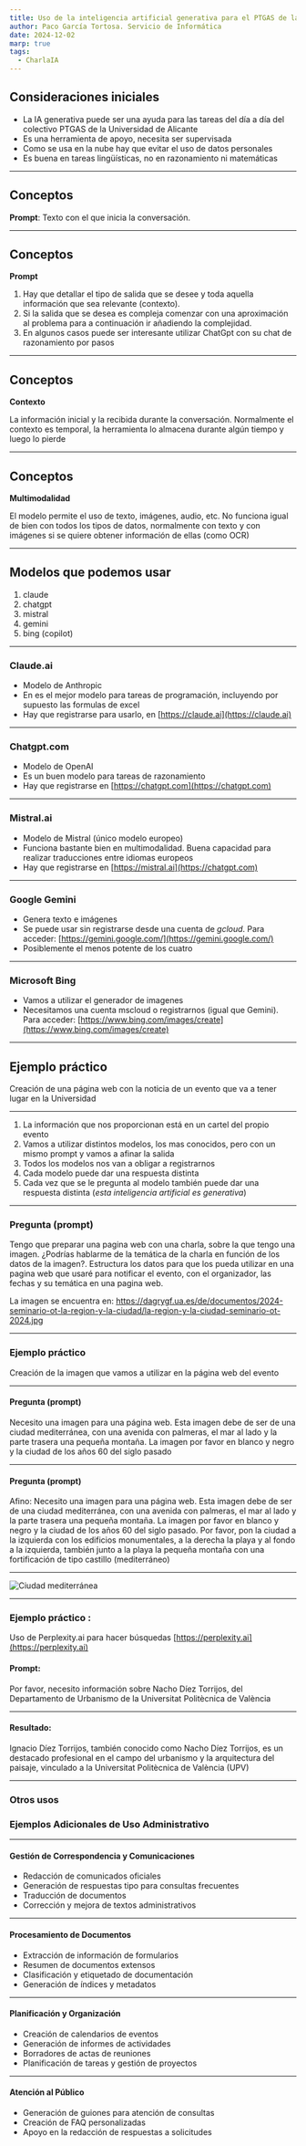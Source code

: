 ```yaml
---
title: Uso de la inteligencia artificial generativa para el PTGAS de la Universidad de Alicante
author: Paco García Tortosa. Servicio de Informática
date: 2024-12-02
marp: true
tags:
  - CharlaIA
---
```


## Consideraciones iniciales
- La IA generativa puede ser una ayuda para las tareas del día a día del colectivo PTGAS de la Universidad de Alicante
- Es una herramienta de apoyo, necesita ser supervisada
- Como se usa en la nube hay que evitar el uso de datos personales
- Es buena en tareas lingüísticas, no en razonamiento ni matemáticas

---

## Conceptos
**Prompt**:  Texto con el que inicia la conversación. 

---

## Conceptos

**Prompt**

1. Hay que detallar el tipo de salida que se desee y toda aquella información que sea relevante (contexto). 
2. Si la salida que se desea es compleja comenzar con una aproximación al problema para a continuación ir añadiendo la complejidad. 
3. En algunos casos puede ser interesante utilizar ChatGpt con su chat de razonamiento por pasos

---

## Conceptos

**Contexto**

La información inicial y la recibida durante la conversación. Normalmente el contexto es temporal, la herramienta lo almacena durante algún tiempo y luego lo pierde

---

## Conceptos

**Multimodalidad**

El modelo permite el uso de texto, imágenes, audio, etc. No funciona igual de bien con todos los tipos de datos, normalmente con texto y con imágenes si se quiere obtener información de ellas (como OCR)

---

## Modelos que podemos usar
1. claude
2. chatgpt
3. mistral
4. gemini
5. bing (copilot)

---

### Claude.ai
- Modelo de Anthropic
- En es el mejor modelo para tareas de programación, incluyendo por supuesto las formulas de excel
- Hay que registrarse para usarlo, en [https://claude.ai](https://claude.ai)

---

### Chatgpt.com
- Modelo de OpenAI
- Es un buen modelo para tareas de razonamiento
- Hay que registrarse en [https://chatgpt.com](https://chatgpt.com)

---

### Mistral.ai
- Modelo de Mistral (único modelo europeo)
- Funciona bastante bien en multimodalidad. Buena capacidad para realizar traducciones entre idiomas europeos
- Hay que registrarse en [https://mistral.ai](https://chatgpt.com)

---

### Google Gemini
- Genera texto e imágenes
- Se puede usar sin registrarse desde una cuenta de *gcloud*. Para acceder: [https://gemini.google.com/](https://gemini.google.com/)
- Posiblemente el menos potente de los cuatro

---

### Microsoft Bing
- Vamos a utilizar el generador de imagenes
- Necesitamos una cuenta mscloud o registrarnos (igual que Gemini). Para acceder: [https://www.bing.com/images/create](https://www.bing.com/images/create)

---
## Ejemplo práctico

Creación de una página web con la noticia de un evento que va a tener lugar en la Universidad

---

1. La información que nos proporcionan está en un cartel del propio evento
2. Vamos a utilizar distintos modelos, los mas conocidos, pero con un mismo prompt y vamos a afinar la salida
3. Todos los modelos nos van a obligar a registrarnos
4. Cada modelo puede dar una respuesta distinta
5. Cada vez que se le pregunta al modelo también puede dar una respuesta distinta (*esta inteligencia artificial es generativa*)

---
### Pregunta (prompt)

Tengo que preparar una pagina web con una charla, sobre la que tengo una imagen. ¿Podrías hablarme de la temática de la charla en función de los datos de la imagen?. 
Estructura los datos para que los pueda utilizar en una pagina web que usaré para notificar el evento, con el organizador, las fechas y su temática en una pagina web.

La imagen se encuentra en: https://dagrygf.ua.es/de/documentos/2024-seminario-ot-la-region-y-la-ciudad/la-region-y-la-ciudad-seminario-ot-2024.jpg

----

### Ejemplo práctico

Creación de la imagen que vamos a utilizar en la página web del evento

---

#### Pregunta (prompt)

Necesito una imagen para una página web. Esta imagen debe de ser de una ciudad mediterránea, con una avenida con palmeras, el mar al lado y la parte trasera una pequeña montaña. La imagen por favor en blanco y negro y la ciudad de los años 60 del siglo pasado

----

#### Pregunta (prompt)

Afino: Necesito una imagen para una página web. Esta imagen debe de ser de una ciudad mediterránea, con una avenida con palmeras, el mar al lado y la parte trasera una pequeña montaña. La imagen por favor en blanco y negro y la ciudad de los años 60 del siglo pasado. Por favor, pon la ciudad a la izquierda con los edificios monumentales, a la derecha la playa y al fondo a la izquierda, también junto a la playa la pequeña montaña con una fortificación de tipo castillo (mediterráneo)

---

![Ciudad mediterránea](imagen-ciudad.jpg "San Juan Mountains")

---

### Ejemplo práctico : 

Uso de Perplexity.ai para hacer búsquedas
[https://perplexity.ai](https://perplexity.ai)

#### Prompt:

Por favor, necesito información sobre Nacho Díez Torrijos, del Departamento de Urbanismo de la Universitat Politècnica de València

---

#### Resultado:

Ignacio Díez Torrijos, también conocido como Nacho Díez Torrijos, es un destacado profesional en el campo del urbanismo y la arquitectura del paisaje, vinculado a la Universitat Politècnica de València (UPV)

---

### Otros usos 

### Ejemplos Adicionales de Uso Administrativo

---

#### Gestión de Correspondencia y Comunicaciones

- Redacción de comunicados oficiales
- Generación de respuestas tipo para consultas frecuentes
- Traducción de documentos
- Corrección y mejora de textos administrativos

----

#### Procesamiento de Documentos

- Extracción de información de formularios
- Resumen de documentos extensos
- Clasificación y etiquetado de documentación
- Generación de índices y metadatos

---

#### Planificación y Organización

- Creación de calendarios de eventos
- Generación de informes de actividades
- Borradores de actas de reuniones
- Planificación de tareas y gestión de proyectos

---

#### Atención al Público

- Generación de guiones para atención de consultas
- Creación de FAQ personalizadas
- Apoyo en la redacción de respuestas a solicitudes

